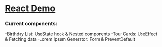 # [React Demo](https://react-components-demo.netlify.app/)

### Current components:

-Birthday List: UseState hook & Nested components
-Tour Cards: UseEffect & Fetching data
-Lorem Ipsum Generator: Form & PreventDefault
